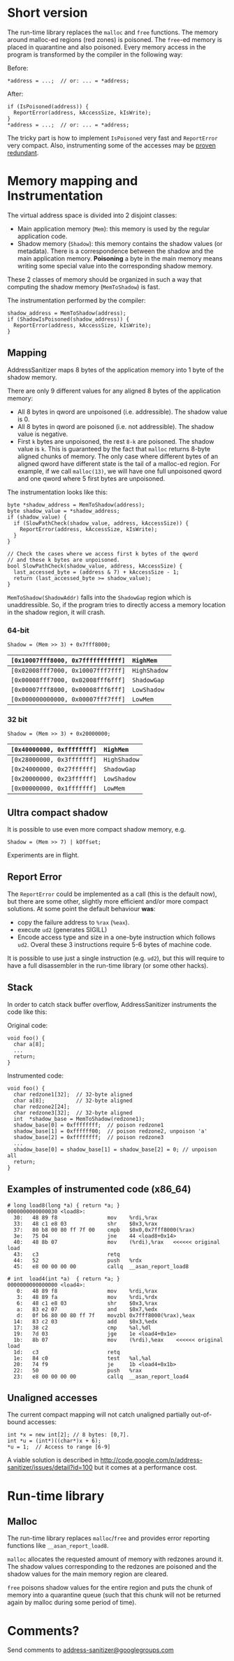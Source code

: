 

# Short version #
The run-time library replaces the `malloc` and `free` functions.
The memory around malloc-ed regions (red zones) is poisoned.
The `free`-ed memory is placed in quarantine and also poisoned.
Every memory access in the program is transformed by the compiler in the following way:

Before:
```
*address = ...;  // or: ... = *address;
```
After:
```
if (IsPoisoned(address)) {
  ReportError(address, kAccessSize, kIsWrite);
}
*address = ...;  // or: ... = *address;
```

The tricky part is how to implement `IsPoisoned` very fast and `ReportError` very compact.
Also, instrumenting some of the accesses may be [proven redundant](CompileTimeOptimizations.md).


# Memory mapping and Instrumentation #
The virtual address space is divided into 2 disjoint classes:
  * Main application memory (`Mem`): this memory is used by the regular application code.
  * Shadow memory (`Shadow`): this memory contains the shadow values (or metadata).
There is a correspondence between the shadow and the main application memory.
**Poisoning** a byte in the main memory means writing some special value into the corresponding shadow memory.

These 2 classes of memory should be organized in such a way that computing the shadow memory
(`MemToShadow`) is fast.

The instrumentation performed by the compiler:
```
shadow_address = MemToShadow(address);
if (ShadowIsPoisoned(shadow_address)) {
  ReportError(address, kAccessSize, kIsWrite);
}
```

## Mapping ##
AddressSanitizer maps 8 bytes of the application
memory into 1 byte of the shadow memory.

There are only 9 different values for any aligned 8 bytes of the application memory:
  * All 8 bytes in qword are unpoisoned (i.e. addressible). The shadow value is 0.
  * All 8 bytes in qword are poisoned (i.e. not addressible). The shadow value is negative.
  * First `k` bytes are unpoisoned, the rest `8-k` are poisoned. The shadow value is `k`.
This is guaranteed by the fact that `malloc` returns 8-byte aligned chunks of memory.
The only case where different bytes of an aligned qword have different state is the tail of
a malloc-ed region. For example, if we call `malloc(13)`, we will have one full unpoisoned
qword and one qword where 5 first bytes are unpoisoned.


The instrumentation looks like this:
```
byte *shadow_address = MemToShadow(address);
byte shadow_value = *shadow_address;
if (shadow_value) {
  if (SlowPathCheck(shadow_value, address, kAccessSize)) {
    ReportError(address, kAccessSize, kIsWrite);
  }
}
```

```
// Check the cases where we access first k bytes of the qword
// and these k bytes are unpoisoned.
bool SlowPathCheck(shadow_value, address, kAccessSize) {
  last_accessed_byte = (address & 7) + kAccessSize - 1;
  return (last_accessed_byte >= shadow_value);
}
```


`MemToShadow(ShadowAddr)` falls into the `ShadowGap` region
which is unaddressible. So, if the program tries to directly access a memory location
in the shadow region, it will crash.

### 64-bit ###
```
Shadow = (Mem >> 3) + 0x7fff8000;
```
| `[0x10007fff8000, 0x7fffffffffff]` | `HighMem`    |
|:-----------------------------------|:-------------|
| `[0x02008fff7000, 0x10007fff7fff]` | `HighShadow` |
| `[0x00008fff7000, 0x02008fff6fff]` | `ShadowGap`  |
| `[0x00007fff8000, 0x00008fff6fff]` | `LowShadow`  |
| `[0x000000000000, 0x00007fff7fff]` | `LowMem`     |

### 32 bit ###
```
Shadow = (Mem >> 3) + 0x20000000;
```
| `[0x40000000, 0xffffffff]` | `HighMem`          |
|:---------------------------|:-------------------|
| `[0x28000000, 0x3fffffff]` | `HighShadow`       |
| `[0x24000000, 0x27ffffff]` | `ShadowGap`        |
| `[0x20000000, 0x23ffffff]` | `LowShadow`        |
| `[0x00000000, 0x1fffffff]` | `LowMem`           |

## Ultra compact shadow ##
It is possible to use even more compact shadow memory, e.g.
```
Shadow = (Mem >> 7) | kOffset;
```
Experiments are in flight.

## Report Error ##
The `ReportError` could be implemented as a call (this is the default now),
but there are some other, slightly more efficient and/or more compact solutions.
At some point the default behaviour **was**:
  * copy the failure address to `%rax` (`%eax`).
  * execute `ud2` (generates SIGILL)
  * Encode access type and size in a one-byte instruction which follows `ud2`.
Overal these 3 instructions require 5-6 bytes of machine code.

It is possible to use just a single instruction (e.g. `ud2`), but this will require
to have a full disassembler in the run-time library (or some other hacks).

## Stack ##
In order to catch stack buffer overflow, AddressSanitizer instruments the code like this:

Original code:
```
void foo() {
  char a[8];
  ...
  return;
}
```
Instrumented code:
```
void foo() {
  char redzone1[32];  // 32-byte aligned
  char a[8];          // 32-byte aligned
  char redzone2[24];
  char redzone3[32];  // 32-byte aligned
  int  *shadow_base = MemToShadow(redzone1);
  shadow_base[0] = 0xffffffff;  // poison redzone1
  shadow_base[1] = 0xffffff00;  // poison redzone2, unpoison 'a'
  shadow_base[2] = 0xffffffff;  // poison redzone3
  ...
  shadow_base[0] = shadow_base[1] = shadow_base[2] = 0; // unpoison all
  return;
}
```

## Examples of instrumented code (x86\_64) ##

```
# long load8(long *a) { return *a; }
0000000000000030 <load8>:
  30:	48 89 f8             	mov    %rdi,%rax
  33:	48 c1 e8 03          	shr    $0x3,%rax
  37:	80 b8 00 80 ff 7f 00 	cmpb   $0x0,0x7fff8000(%rax)
  3e:	75 04                	jne    44 <load8+0x14>
  40:	48 8b 07             	mov    (%rdi),%rax   <<<<<< original load
  43:	c3                   	retq   
  44:	52                   	push   %rdx
  45:	e8 00 00 00 00       	callq  __asan_report_load8
```
```
# int  load4(int *a)  { return *a; }
0000000000000000 <load4>:
   0:	48 89 f8             	mov    %rdi,%rax
   3:	48 89 fa             	mov    %rdi,%rdx
   6:	48 c1 e8 03          	shr    $0x3,%rax
   a:	83 e2 07             	and    $0x7,%edx
   d:	0f b6 80 00 80 ff 7f 	movzbl 0x7fff8000(%rax),%eax
  14:	83 c2 03             	add    $0x3,%edx
  17:	38 c2                	cmp    %al,%dl
  19:	7d 03                	jge    1e <load4+0x1e>
  1b:	8b 07                	mov    (%rdi),%eax    <<<<<< original load
  1d:	c3                   	retq   
  1e:	84 c0                	test   %al,%al
  20:	74 f9                	je     1b <load4+0x1b>
  22:	50                   	push   %rax
  23:	e8 00 00 00 00       	callq  __asan_report_load4
```

## Unaligned accesses ##
The current compact mapping will not catch unaligned partially out-of-bound accesses:
```
int *x = new int[2]; // 8 bytes: [0,7].
int *u = (int*)((char*)x + 6);
*u = 1;  // Access to range [6-9]
```

A viable solution is described in http://code.google.com/p/address-sanitizer/issues/detail?id=100 but it comes at a performance cost.


# Run-time library #
## Malloc ##
The run-time library replaces `malloc`/`free` and provides error reporting functions like `__asan_report_load8`.

`malloc` allocates the requested amount of memory with redzones around it.
The shadow values corresponding to the redzones are poisoned
and the shadow values for the main memory region are cleared.

`free` poisons shadow values for the entire region and puts the chunk of memory
into a quarantine queue (such that this chunk
will not be returned again by malloc during some period of time).

# Comments? #
Send comments to address-sanitizer@googlegroups.com

